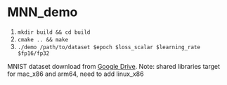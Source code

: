 # MNN_demo
1. `mkdir build && cd build`
2. `cmake .. && make`
3. `./demo /path/to/dataset $epoch $loss_scalar $learning_rate $fp16/fp32`

MNIST dataset download from [Google Drive](https://drive.google.com/drive/folders/1IB1-NJgzHSEb7ucgJzM2Gj8QzxpYAjGy?usp=sharing).
Note: shared libraries target for mac_x86 and arm64, need to add linux_x86
